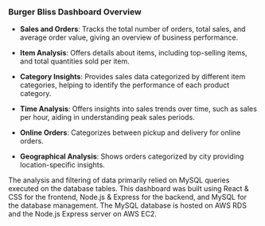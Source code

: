 ### Burger Bliss Dashboard Overview

- **Sales and Orders**: Tracks the total number of orders, total sales, and average order value, giving an overview of business performance.
  
- **Item Analysis**: Offers details about items, including top-selling items, and total quantities sold per item.
  
- **Category Insights**: Provides sales data categorized by different item categories, helping to identify the performance of each product category.
  
- **Time Analysis**: Offers insights into sales trends over time, such as sales per hour, aiding in understanding peak sales periods.

- **Online Orders**: Categorizes between pickup and delivery for online orders.
  
- **Geographical Analysis**: Shows orders categorized by city providing location-specific insights.

The analysis and filtering of data primarily relied on MySQL queries executed on the database tables. This dashboard was built using React & CSS for the frontend, Node.js & Express for the backend, and MySQL for the database management. The MySQL database is hosted on AWS RDS and the Node.js Express server on AWS EC2.

